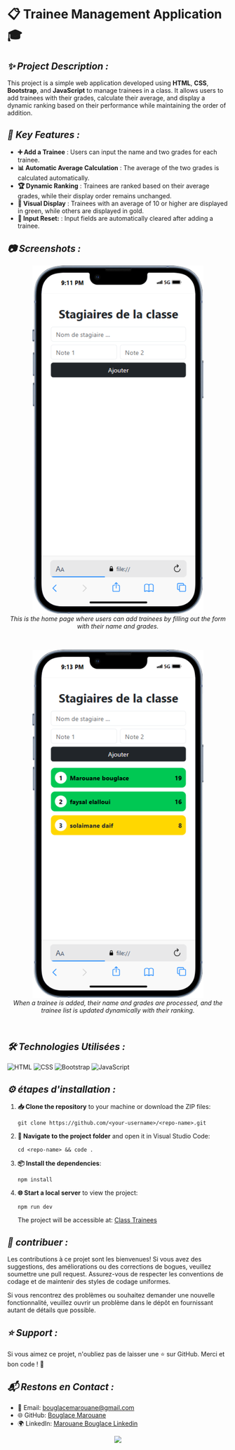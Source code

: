 # 📋 **Trainee Management Application** 🎓































## ***✨ Project Description :***
This project is a simple web application developed using **HTML**, **CSS**, **Bootstrap**, and **JavaScript** to manage trainees in a class. It allows users to add trainees with their grades, calculate their average, and display a dynamic ranking based on their performance while maintaining the order of addition.


## ***🔧 Key Features :***

- **➕ Add a Trainee** : Users can input the name and two grades for each trainee.
- **📊 Automatic Average Calculation** : The average of the two grades is calculated automatically.
- **🏆 Dynamic Ranking** : Trainees are ranked based on their average grades, while their display order remains unchanged.
- **🎨 Visual Display** : Trainees with an average of 10 or higher are displayed in green, while others are displayed in gold.
- **🧹 Input Reset:** : Input fields are automatically cleared after adding a trainee.

## ***📷 Screenshots :***

<p align="center">
  <img src="https://github.com/BouglaceMarouane/Application-Simple-Gestion-Stagiaires/blob/e712bd8bfa82c3cf1465d4164cab976a03ebc80d/hoem_page.png" alt="image alt" />
  <br>
  <em>This is the home page where users can add trainees by filling out the form with their name and grades.</em>
</p><br>

<p align="center">
  <img src="https://github.com/BouglaceMarouane/Application-Simple-Gestion-Stagiaires/blob/e712bd8bfa82c3cf1465d4164cab976a03ebc80d/add_stg.png" alt="image alt"/>
  <br>
  <em>When a trainee is added, their name and grades are processed, and the trainee list is updated dynamically with their ranking.</em>
</p><br>

## ***🛠️ Technologies Utilisées :***

![HTML](https://img.shields.io/badge/HTML-5-orange?logo=html5&logoColor=white) ![CSS](https://img.shields.io/badge/CSS-3-blue?logo=css3&logoColor=white) ![Bootstrap](https://img.shields.io/badge/Bootstrap-5-red?logo=Bootstrap&logoColor=white) ![JavaScript](https://img.shields.io/badge/JavaScript-ES6-green?logo=javascript&logoColor=white)

## ***⚙️ étapes d'installation :***

1. **📥 Clone the repository** to your machine or download the ZIP files:
   ```
   git clone https://github.com/<your-username>/<repo-name>.git
   ```
2. **📂 Navigate to the project folder** and open it in Visual Studio Code:
   ```
   cd <repo-name> && code .
   ```

3. **📦 Install the dependencies**:
   ```
   npm install
   ```

4. **🌐 Start a local server** to view the project:
   ```
   npm run dev
   ```
   The project will be accessible at: [Class Trainees](https://bouglacemarouane.github.io/Application-Simple-Gestion-Stagiaires/)

## ***🤝 contribuer :***

Les contributions à ce projet sont les bienvenues! Si vous avez des suggestions, des améliorations ou des corrections de bogues, veuillez soumettre une pull request. Assurez-vous de respecter les conventions de codage et de maintenir des styles de codage uniformes.

Si vous rencontrez des problèmes ou souhaitez demander une nouvelle fonctionnalité, veuillez ouvrir un problème dans le dépôt en fournissant autant de détails que possible.

## ***⭐ Support :***

Si vous aimez ce projet, n'oubliez pas de laisser une ⭐ sur GitHub. Merci et bon code ! 🚀

## ***📬 Restons en Contact :***

- 📧 Email: bouglacemarouane@gmail.com  
- 🌐 GitHub: [Bouglace Marouane](https://github.com/BouglaceMarouane)
- 🌍 LinkedIn: [Marouane Bouglace Linkedin](https://www.linkedin.com/in/marouane-bouglace-68b17333b/)

<p align="center">
  <img src="https://capsule-render.vercel.app/api?type=waving&color=gradient&height=60&section=footer"/>
</p>
